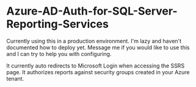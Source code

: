 # Azure-AD-Auth-for-SQL-Server-Reporting-Services
Currently using this in a production environment. I'm lazy and haven't documented how to deploy yet. Message me if you would like to use this and I can try to help you with configuring.

It currently auto redirects to Microsoft Login when accessing the SSRS page. It authorizes reports against security groups created in your Azure tenant.

